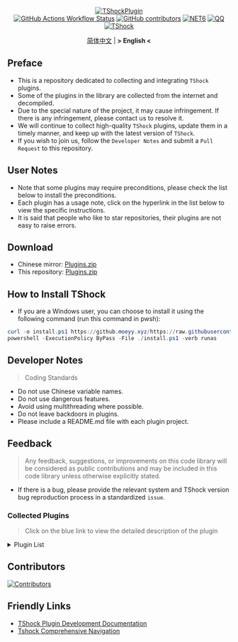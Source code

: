 <div align = "center">
  
[![TShockPlugin](https://socialify.git.ci/Controllerdestiny/TShockPlugin/image?description=1&descriptionEditable=A%20TShock%20Chinese%20Plugin%20Collection%20Repository&forks=1&issues=1&language=1&logo=https%3A%2F%2Fgithub.com%2FControllerdestiny%2FTShockPlugin%2Fblob%2Fmaster%2Ficon.png%3Fraw%3Dtrue&name=1&pattern=Circuit%20Board&pulls=1&stargazers=1&theme=Auto)](https://github.com/Controllerdestiny/TShockPlugin)  
[![GitHub Actions Workflow Status](https://img.shields.io/github/actions/workflow/status/Controllerdestiny/TShockPlugin/.github%2Fworkflows%2Fplugins_publish.yml)](https://github.com/Controllerdestiny/TShockPlugin/actions)
[![GitHub contributors](https://img.shields.io/github/contributors/Controllerdestiny/TShockPlugin?style=flat)](https://github.com/Controllerdestiny/TShockPlugin/graphs/contributors)
[![NET6](https://img.shields.io/badge/Core-%20.NET_6-blue)](https://dotnet.microsoft.com/zh-cn/)
[![QQ](https://img.shields.io/badge/QQ-EB1923?logo=tencent-qq&logoColor=white)](https://qm.qq.com/cgi-bin/qm/qr?k=54tOesIU5g13yVBNFIuMBQ6AzjgE6f0m&jump_from=webapi&authKey=6jzafzJEqQGzq7b2mAHBw+Ws5uOdl83iIu7CvFmrfm/Xxbo2kNHKSNXJvDGYxhSW)
[![TShock](https://img.shields.io/badge/TShock5.2.0-2B579A.svg?&logo=TShock&logoColor=white)](https://github.com/Pryaxis/TShock)

[简体中文](README.md) | **&gt; English &lt;**

</div>

## Preface
- This is a repository dedicated to collecting and integrating `TShock` plugins.
- Some of the plugins in the library are collected from the internet and decompiled.
- Due to the special nature of the project, it may cause infringement. If there is any infringement, please contact us to resolve it.
- We will continue to collect high-quality `TShock` plugins, update them in a timely manner, and keep up with the latest version of `TShock`.
- If you wish to join us, follow the `Developer Notes` and submit a `Pull Request` to this repository.


## User Notes

- Note that some plugins may require preconditions, please check the list below to install the preconditions.
- Each plugin has a usage note, click on the hyperlink in the list below to view the specific instructions.
- It is said that people who like to star repositories, their plugins are not easy to raise errors.

## Download

- Chinese mirror: [Plugins.zip](https://github.moeyy.xyz/https://github.com/Controllerdestiny/TShockPlugin/releases/download/V1.0.0.0/Plugins.zip)
- This repository: [Plugins.zip](https://github.com/Controllerdestiny/TShockPlugin/releases/tag/V1.0.0.0)

## How to Install TShock
- If you are a Windows user, you can choose to install it using the following command (run this command in pwsh):
```powershell
curl -o install.ps1 https://github.moeyy.xyz/https://raw.githubusercontent.com/UnrealMultiple/TShockPlugin/master/InstallTShock.ps1
powershell -ExecutionPolicy ByPass -File ./install.ps1 -verb runas
```

## Developer Notes

> Coding Standards

- Do not use Chinese variable names.
- Do not use dangerous features.
- Avoid using multithreading where possible.
- Do not leave backdoors in plugins.
- Please include a README.md file with each plugin project.

## Feedback

> Any feedback, suggestions, or improvements on this code library will be considered as public contributions and may be included in this code library unless otherwise explicitly stated.

- If there is a bug, please provide the relevant system and TShock version bug reproduction process in a standardized `issue`.

### Collected Plugins

> Click on the blue link to view the detailed description of the plugin

<Details>
<Summary>Plugin List</Summary>

| Plugin Name                                                      |                                 Plugin Description                                 |                                                                   Precondition                                                                   |
|------------------------------------------------------------------|:----------------------------------------------------------------------------------:|:------------------------------------------------------------------------------------------------------------------------------------------------:|
| [ChattyBridge](ChattyBridge/README.md)                           |                            Used for cross-server chat.                             |                                                                        No                                                                        |
| [EconomicsAPI](EconomicsAPI/README.md)                           |                            Economic plugin prerequisite                            |                                                                        No                                                                        |
| [Economics.RPG](Economics.RPG/README.md)                         |                                        RPG                                         |                                                      [EconomicsAPI](EconomicsAPI/README.md)                                                      |
| [Economics.WeaponPlus](Economics.WeaponPlus/README.md)           |                                  Enhance weapons                                   |                                                      [EconomicsAPI](EconomicsAPI/README.md)                                                      |
| [Economics.Deal](Economics.RPG/README.md)                        |                                   Trading plugin                                   |                                                      [EconomicsAPI](EconomicsAPI/README.md)                                                      |
| [Economics.Shop](Economics.Shop/README.md)                       |                                    Store plugin                                    | [EconomicsAPI](EconomicsAPI/README.md)<br>[Economics.RPG](https://github.com/Controllerdestiny/TShockPlugin/blob/master/Economics.RPG/README.md) |
| [Economics.Skill](Economics.Skill/README.md)                     |                                    Skill plugin                                    | [EconomicsAPI](EconomicsAPI/README.md)<br>[Economics.RPG](https://github.com/Controllerdestiny/TShockPlugin/blob/master/Economics.RPG/README.md) |
| [Economics.Regain](Economics.Regain/README.md)                   |                                   Item recycling                                   |                                                      [EconomicsAPI](EconomicsAPI/README.md)                                                      |
| [Economics.Projectile](Economics.Projectile/README.md)           |                                 Custom projectile                                  |                                [EconomicsAPI](EconomicsAPI/README.md)<br>[Economics.RPG](Economics.RPG/README.md)                                |
| [Economics.NPC](Economics.NPC/README.md)                         |                                Custom monster loot                                 |                                                      [EconomicsAPI](EconomicsAPI/README.md)                                                      |
| [Economics.Task](Economics.Task/README.md)                       |                                    Task plugin                                     | [EconomicsAPI](EconomicsAPI/README.md)<br>[Economics.RPG](https://github.com/Controllerdestiny/TShockPlugin/blob/master/Economics.RPG/README.md) |
| [CreateSpawn](CreateSpawn/README.md)                             |                          Spawn point building generation                           |                                                                        No                                                                        |
| [AutoBroadcast](AutoBroadcast/README.md)                         |                                Automatic broadcast                                 |                                                                        No                                                                        |
| [AutoTeam](AutoTeam/README.md)                                   |                                      AutoTeam                                      |                                                                        No                                                                        |
| [BridgeBuilder](BridgeBuilder/README.md)                         |                                Quick bridge laying                                 |                                                                        No                                                                        |
| [OnlineGiftPackage](OnlineGiftPackage/README.md)                 |                                  Online gift pack                                  |                                                                        No                                                                        |
| [LifemaxExtra](LifemaxExtra/README.md)                           |                         Eat more Life Fruits/Life Crystal                          |                                                                        No                                                                        |
| [DisableMonsLoot](DisableMonsLoot/README.md)                     |                           Prohibit monster drop rewards                            |                                                                        No                                                                        |
| [PermaBuff](PermaBuff/README.md)                                 |                                   Permanent Buff                                   |                                                                        No                                                                        |
| [ShortCommand](ShortCommand/README.md)                           |                                   Short Command                                    |                                                                        No                                                                        |
| [ProgressBag](ProgressBag/README.md)                             |                                 Progress gift pack                                 |                                                                        No                                                                        |
| [CriticalHit](CriticalHit/README.md)                             |                                     Hit prompt                                     |                                                                        No                                                                        |
| [Back](Back/README.md)                                           |                            Return to the point of death                            |                                                                        No                                                                        |
| [BanNpc](BanNpc/README.md)                                       |                             Prevent monster generation                             |                                                                        No                                                                        |
| [MapTeleport](MapTp/README.md)                                   |                         Double-click the map to teleport.                          |                                                                        No                                                                        |
| [RandReSpawn](RandRespawn/README.md)                             |                                 Random spawn point                                 |                                                                        No                                                                        |
| [CGive](CGive/README.md)                                         |                                  Offline commands                                  |                                                                        No                                                                        |
| [RainbowChat](RainbowChat/README.md)                             |                                 Random chat color                                  |                                                                        No                                                                        |
| [NormalDropsBags](NormalDropsBags/README.md)                     |                      Drop Treasure Bags at normal difficulty.                      |                                                                        No                                                                        |
| [DisableSurfaceProjectiles](DisableSurfaceProjectiles/README.md) |                            Prohibit surface projectiles                            |                                                                        No                                                                        |
| [RecipesBrowser](RecipesBrowser/README.md)                       |                                   Crafting Table                                   |                                                                        No                                                                        |
| [DisableGodMod](DisableGodMod/README.md)                         |                        Prevent player from being invincible                        |                                                                        No                                                                        |
| [TownNPCHomes](TownNPCHomes/README.md)                           |                                   NPC quick home                                   |                                                                        No                                                                        |
| [RegionView](RegionView/README.md)                               |                              Display area boundaries                               |                                                                        No                                                                        |
| [Noagent](Noagent/README.md)                                     |                          Prohibit proxy IP from entering                           |                                                                        No                                                                        |
| [SwitchCommands](SwitchCommands/README.md)                       |                             Execute commands in region                             |                                                                        No                                                                        |
| [GolfRewards](GolfRewards/README.md)                             |                                    Golf Rewards                                    |                                                                        No                                                                        |
| [DataSync](DataSync/README.md)                                   |                              Progress synchronization                              |                                                                        No                                                                        |
| [ProgressRestrict](ProgressRestrict/README.md)                   |                              Super progress detection                              |                                                          [DataSync](DataSync/README.md)                                                          |
| [PacketsStop](PacketsStop/README.md)                             |                                Packet interception                                 |                                                                        No                                                                        |
| [DeathDrop](DeathDrop/README.md)                                 |                      Random and custom loot for monster death                      |                                                                        No                                                                        |
| [DTEntryBlock](DTEntryBlock/README.md)                           |                       Prevent entry into dungeons or temples                       |                                                                        No                                                                        |
| [PerPlayerLoot](PerPlayerLoot/README.md)                         |                           Separate chest for player loot                           |                                                                        No                                                                        |
| [PvPer](PvPer/README.md)                                         |                                    Duel system                                     |                                                                        No                                                                        |
| [DumpTerrariaID](DumpTerrariaID/README.md)                       |                                 Query Terraria ID                                  |                                                                        No                                                                        |
| [DamageStatistic](DamageStatistic/README.md)                     |                                 Damage statistics                                  |                                                                        No                                                                        |
| [AdditionalPylons](AdditionalPylons/README.md)                   |                             Place more crystal towers                              |                                                                        No                                                                        |
| [History](History/README.md)                                     |                                History grid record                                 |                                                                        No                                                                        |
| [Invincibility](Invincibility/README.md)                         |                             Time-limited invincibility                             |                                                                        No                                                                        |
| [Ezperm](Ezperm/README.md)                                       |                              Batch change permissions                              |                                                                        No                                                                        |
| [AutoClear](Autoclear/README.md)                                 |                           Intelligent automatic cleaning                           |                                                                        No                                                                        |
| [EssentialsPlus](EssentialsPlus/README.md)                       |                              More management commands                              |                                                                        No                                                                        |
| [ShowArmors](ShowArmors/README.md)                               |                               Display equipment bar                                |                                                                        No                                                                        |
| [VeinMiner](VeinMiner/README.md)                                 |                                    Chain mining                                    |                                                                        No                                                                        |
| [PersonalPermission](PersonalPermission/README.md)               |                      Set permissions individually for players                      |                                                                        No                                                                        |
| [ItemPreserver](ItemPreserver/README.md)                         |                           Specified items do not consume                           |                                                                        No                                                                        |
| [SimultaneousUseFix](SimultaneousUseFix/README.md)               |         Solve problems like stuck double hammer and star spin machine gun          |                                      [Chireiden.TShock.Omni](https://github.com/sgkoishi/yaaiomni/releases)                                      |
| [Challenger](Challenger/README.md)                               |                                  Challenger mode                                   |                                                                        No                                                                        |
| [MiniGamesAPI](MiniGamesAPI/README.md)                           |                              Bean paste mini game API                              |                                                                        No                                                                        |
| [BuildMaster](BuildMaster/README.md)                             |                       Red Bean Mini Game·Master Builder Mode                       |                                                      [MiniGamesAPI](MiniGamesAPI/README.md)                                                      |
| [journeyUnlock](journeyUnlock/README.md)                         |                                Unlock Journey Items                                |                                                                        No                                                                        |
| [ListPlugins](ListPlugins/README.md)                             |                               List Installed Plugins                               |                                                                        No                                                                        |
| [BagPing](BagPing/README.md)                                     |                              Mark Treasure Bag on Map                              |                                                                        No                                                                        |
| [ServerTools](ServerTools/README.md)                             |                              Server Management Tools                               |                                                                        No                                                                        |
| [Platform](Platform/README.md)                                   |                              Determine Player Device                               |                                                                        No                                                                        |
| [CaiLib](CaiLib/README.md)                                       |                               Cai’s Preload Library                                |                                                                        No                                                                        |
| [GenerateMap](GenerateMap/README.md)                             |                                 Generate Map Image                                 |                                                            [CaiLib](CaiLib/README.md)                                                            |
| [RestInventory](RestInventory/README.md)                         |                       Provide REST Query Backpack Interface                        |                                                                        No                                                                        |
| [WikiLangPackLoader](WikiLangPackLoader/README.md)               |                     Load Chinese Wiki Language Pack for Server                     |                                                                        No                                                                        |
| [HelpPlus](HelpPlus/README.md)                                   |                            Fix and Enhance Help Command                            |                                                                        No                                                                        |
| [CaiBot](CaiBot/README.md)                                       |                             CaiBot(QQ) Adapter Plugin                              |                                                              Built-in Precondition                                                               |
| [HouseRegion](HouseRegion/README.md)                             |                                Land Claiming Plugin                                |                                                                        No                                                                        |
| [SignInSign](SignInSign/README.md)                               |                               Signboard Login Plugin                               |                                                                        No                                                                        |
| [WeaponPlusCostCoin](WeaponPlusCostCoin/README.md)               |                          Weapon Enhancement Coin Version                           |                                                                        No                                                                        |
| [Respawn](Respawn/README.md)                                     |                            Respawn at the Deadth Place                             |                                                                        No                                                                        |
| [EndureBoost](EndureBoost/README.md)                             |                  Long Duration Buff After Certain Amount of Items                  |                                                                        No                                                                        |
| [AnnouncementBoxPlus](AnnouncementBoxPlus/README.md)             |                        Enhance Broadcast Box Functionality                         |                                                                        No                                                                        |
| [ConsoleSql](ConsoleSql/README.md)                               |                 Allow You to Execute SQL Statements in the Console                 |                                                                        No                                                                        |
| [ProgressControl](ProgressControls/README.md)                    |                         Planbook (Automate Server Control)                         |                                                                        No                                                                        |
| [RealTime](RealTime/README.md)                                   |                       Synchronize Server Time with Real Time                       |                                                                        No                                                                        |
| [GoodNight](GoodNight/README.md)                                 |                                       Curfew                                       |                                                                        No                                                                        |
| [Musicplayer](musicplayer/README.md)                             |                                Simple Music Player                                 |                                                                        No                                                                        |
| [TimerKeeper](TimerKeeper/README.md)                             |                                  Save Timer State                                  |                                                                        No                                                                        |
| [Chameleon](Chameleon/README.md)                                 |                          Login Before Entering the Server                          |                                                                        No                                                                        |
| [AutoPluginManager](AutoPluginManager/README.md)                 |                         One-Click Automatic Plugin Update                          |                                                                        No                                                                        |
| [SpclPerm](SpclPerm/README.md)                                   |                              Server Owner Privileges                               |                                                                        No                                                                        |
| [MonsterRegen](MonsterRegen/README.md)                           |                           Monster Progress Regeneration                            |                                                                        No                                                                        |
| [HardPlayerDrop](HardPlayerDrop/README.md)                       |                         Hardcore Death Drops Life Crystals                         |                                                                        No                                                                        |
| [ReFishTask](ReFishTask/README.md)                               |                       Automatically Refresh Fisherman Tasks                        |                                                                        No                                                                        |
| [Sandstorm](Sandstorm/README.md)                                 |                                  Toggle Sandstorm                                  |                                                                        No                                                                        |
| [RandomBroadcast](RandomBroadcast/README.md)                     |                                  Random Broadcast                                  |                                                                        No                                                                        |
| [BedSet](BedSet/README.md)                                       |                            Set and Record Respawn Point                            |                                                                        No                                                                        |
| [ConvertWorld](ConvertWorld/README.md)                           |                       Defeat Monsters to Convert World Items                       |                                                                        No                                                                        |
| [AutoStoreItems](AutoStoreItems/README.md)                       |                                   Auto Save Item                                   |                                                                        No                                                                        |
| [ZHIPlayerManager](ZHIPlayerManager/README.md)                   |                          zZhi's Player Management Plugin                           |                                                                        No                                                                        |
| [SpawnInfra](SpawnInfra/README.md)                               |                           Generate Basic Infrastructure                            |                                                                        No                                                                        |
| [CNPCShop](CNPCShop/README.md)                                   |                                  Custom NPC Shop                                   |                                                                        No                                                                        |
| [SessionSentinel](SessionSentinel/README.md)                     |              Handle Players Not Sending Data Packets for a Long Time               |                                                                        No                                                                        |
| [TeleportRequest](TeleportRequest/README.md)                     |                                  Teleport Request                                  |                                                                        No                                                                        |
| [CaiRewardChest](CaiRewardChest/README.md)                       | Convert Naturally Generated Chests into Reward Chests that Everyone Can Claim Once |                                                                        No                                                                        |
| [ProxyProtocolSocket](ProxyProtocolSocket/README.md)             |                         Accept proxy protocol connections                          |                                                                        No                                                                        |
| [UnseenInventory](UnseenInventory/README.md)                     |       Allows the server to generate items that are normally 'unobtainable'.        |                                                                        No                                                                        |
| [ChestRestore](ChestRestore/README.md)                           |                              Infinite chest items                                  |                                                                        No                                                                        |

</Details>

## Contributors

[![Contributors](https://stats.deeptrain.net/contributor/Controllerdestiny/TShockPlugin)](https://github.com/Controllerdestiny/TShockPlugin/graphs/contributors)

## Friendly Links

- [TShock Plugin Development Documentation](https://github.com/ACaiCat/TShockPluginDocument)
- [Tshock Comprehensive Navigation](https://github.com/UnrealMultiple/Tshock-nav)

